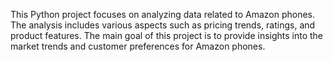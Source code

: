This Python project focuses on analyzing data related to Amazon phones. The analysis includes various aspects such as pricing trends,  ratings, and product features. The main goal of this project is to provide insights into the market trends and customer preferences for Amazon phones.
